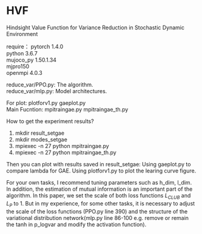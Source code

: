# HVF
Hindsight Value Function for Variance Reduction in Stochastic Dynamic Environment

require：
pytorch 1.4.0  
python 3.6.7  
mujoco_py 1.50.1.34  
mjpro150  
openmpi  4.0.3 

reduce_var/PPO.py: The algorithm.  
reduce_var/mlp.py: Model architectures. 

For plot: plotforv1.py gaeplot.py  
Main Fucntion: mpitraingae.py mpitraingae_th.py

How to get the experiment results?
1. mkdir result_setgae
2. mkdir modes_setgae 
3. mpiexec -n 27 python mpitraingae.py 
4. mpiexec -n 27 python mpitraingae_th.py

Then you can plot with results saved in  result_setgae:
Using gaeplot.py to compare lambda for GAE.
Using plotforv1.py to plot the learing curve figure.

For your own tasks, I recommend tuning parameters such as h_dim, l_dim. In addition, the estimation of mutual information is an important part of the algorithm. In this paper, we set the scale of both loss functions $L_{CLUB}$ and $L_{P}$ to 1. But in my experience, for some other tasks, it is necessary to adjust the scale of the loss functions (PPO.py line 390) and the structure of the variational distribution network(mlp.py line 86-100 e.g. remove or remain the tanh in p_logvar and modify the activation function).
